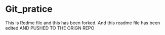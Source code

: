 # Git_pratice

This is Redme file and this has been forked.
And this readme file has been edited AND PUSHED TO THE ORIGN REPO
